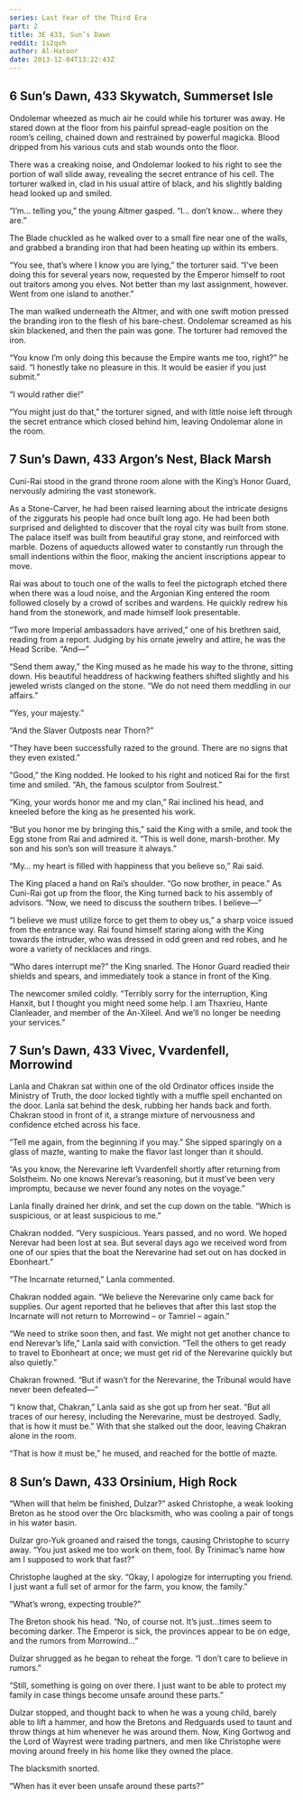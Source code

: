 ```yaml
---
series: Last Year of the Third Era
part: 2
title: 3E 433, Sun’s Dawn
reddit: 1s2qxh
author: Al-Hatoor
date: 2013-12-04T13:22:43Z
---
```


## 6 Sun’s Dawn, 433 Skywatch, Summerset Isle

Ondolemar wheezed as much air he could while his torturer was away. He stared
down at the floor from his painful spread-eagle position on the room’s ceiling,
chained down and restrained by powerful magicka. Blood dripped from his various
cuts and stab wounds onto the floor.

There was a creaking noise, and Ondolemar looked to his right to see the portion
of wall slide away, revealing the secret entrance of his cell. The torturer
walked in, clad in his usual attire of black, and his slightly balding head
looked up and smiled.

“I’m… telling you,” the young Altmer gasped. “I… don’t know… where they are.”

The Blade chuckled as he walked over to a small fire near one of the walls, and
grabbed a branding iron that had been heating up within its embers.

“You see, that’s where I know you are lying,” the torturer said. “I’ve been
doing this for several years now, requested by the Emperor himself to root out
traitors among you elves. Not better than my last assignment, however. Went from
one island to another.”

The man walked underneath the Altmer, and with one swift motion pressed the
branding iron to the flesh of his bare-chest. Ondolemar screamed as his skin
blackened, and then the pain was gone. The torturer had removed the iron.

“You know I’m only doing this because the Empire wants me too, right?” he said.
“I honestly take no pleasure in this. It would be easier if you just submit.”

“I would rather die!”

“You might just do that,” the torturer signed, and with little noise left
through the secret entrance which closed behind him, leaving Ondolemar alone in
the room.

## 7 Sun’s Dawn, 433 Argon’s Nest, Black Marsh

Cuni-Rai stood in the grand throne room alone with the King’s Honor Guard,
nervously admiring the vast stonework.

As a Stone-Carver, he had been raised learning about the intricate designs of
the ziggurats his people had once built long ago. He had been both surprised and
delighted to discover that the royal city was built from stone. The palace
itself was built from beautiful gray stone, and reinforced with marble. Dozens
of aqueducts allowed water to constantly run through the small indentions within
the floor, making the ancient inscriptions appear to move.

Rai was about to touch one of the walls to feel the pictograph etched there when
there was a loud noise, and the Argonian King entered the room followed closely
by a crowd of scribes and wardens. He quickly redrew his hand from the
stonework, and made himself look presentable.

“Two more Imperial ambassadors have arrived,” one of his brethren said, reading
from a report. Judging by his ornate jewelry and attire, he was the Head Scribe.
“And—”

“Send them away,” the King mused as he made his way to the throne, sitting down.
His beautiful headdress of hackwing feathers shifted slightly and his jeweled
wrists clanged on the stone. “We do not need them meddling in our affairs.”

“Yes, your majesty.”

“And the Slaver Outposts near Thorn?”

“They have been successfully razed to the ground. There are no signs that they
even existed.”

“Good,” the King nodded. He looked to his right and noticed Rai for the first
time and smiled. “Ah, the famous sculptor from Soulrest.”

“King, your words honor me and my clan,” Rai inclined his head, and kneeled
before the king as he presented his work.

“But you honor me by bringing this,” said the King with a smile, and took the
Egg stone from Rai and admired it. “This is well done, marsh-brother. My son and
his son’s son will treasure it always.”

“My… my heart is filled with happiness that you believe so,” Rai said.

The King placed a hand on Rai’s shoulder. “Go now brother, in peace.” As
Cuni-Rai got up from the floor, the King turned back to his assembly of
advisors. “Now, we need to discuss the southern tribes. I believe—”

“I believe we must utilize force to get them to obey us,” a sharp voice issued
from the entrance way. Rai found himself staring along with the King towards the
intruder, who was dressed in odd green and red robes, and he wore a variety of
necklaces and rings.

“Who dares interrupt me?” the King snarled. The Honor Guard readied their
shields and spears, and immediately took a stance in front of the King.

The newcomer smiled coldly. “Terribly sorry for the interruption, King Hanxit,
but I thought you might need some help. I am Thaxrieu, Hante Clanleader, and
member of the An-Xileel. And we’ll no longer be needing your services.”

## 7 Sun’s Dawn, 433 Vivec, Vvardenfell, Morrowind

Lanla and Chakran sat within one of the old Ordinator offices inside the
Ministry of Truth, the door locked tightly with a muffle spell enchanted on the
door. Lanla sat behind the desk, rubbing her hands back and forth. Chakran stood
in front of it, a strange mixture of nervousness and confidence etched across
his face.

“Tell me again, from the beginning if you may.” She sipped sparingly on a glass
of mazte, wanting to make the flavor last longer than it should.

“As you know, the Nerevarine left Vvardenfell shortly after returning from
Solstheim. No one knows Nerevar’s reasoning, but it must’ve been very impromptu,
because we never found any notes on the voyage.”

Lanla finally drained her drink, and set the cup down on the table. “Which is
suspicious, or at least suspicious to me.”

Chakran nodded. “Very suspicious. Years passed, and no word. We hoped Nerevar
had been lost at sea. But several days ago we received word from one of our
spies that the boat the Nerevarine had set out on has docked in Ebonheart.”

“The Incarnate returned,” Lanla commented.

Chakran nodded again. “We believe the Nerevarine only came back for supplies.
Our agent reported that he believes that after this last stop the Incarnate will
not return to Morrowind – or Tamriel – again.”

“We need to strike soon then, and fast. We might not get another chance to end
Nerevar’s life,” Lanla said with conviction. “Tell the others to get ready to
travel to Ebonheart at once; we must get rid of the Nerevarine quickly but also
quietly.”

Chakran frowned. “But if wasn’t for the Nerevarine, the Tribunal would have
never been defeated—”

“I know that, Chakran,” Lanla said as she got up from her seat. “But all traces
of our heresy, including the Nerevarine, must be destroyed. Sadly, that is how
it must be.” With that she stalked out the door, leaving Chakran alone in the
room.

“That is how it must be,” he mused, and reached for the bottle of mazte.

## 8 Sun’s Dawn, 433 Orsinium, High Rock

“When will that helm be finished, Dulzar?” asked Christophe, a weak looking
Breton as he stood over the Orc blacksmith, who was cooling a pair of tongs in
his water basin.

Dulzar gro-Yuk groaned and raised the tongs, causing Christophe to scurry away.
“You just asked me too work on them, fool. By Trinimac’s name how am I supposed
to work that fast?”

Christophe laughed at the sky. “Okay, I apologize for interrupting you friend. I
just want a full set of armor for the farm, you know, the family.”

“What’s wrong, expecting trouble?”

The Breton shook his head. “No, of course not. It’s just…times seem to becoming
darker. The Emperor is sick, the provinces appear to be on edge, and the rumors
from Morrowind…”

Dulzar shrugged as he began to reheat the forge. “I don’t care to believe in
rumors.”

“Still, something is going on over there. I just want to be able to protect my
family in case things become unsafe around these parts.”

Dulzar stopped, and thought back to when he was a young child, barely able to
lift a hammer, and how the Bretons and Redguards used to taunt and throw things
at him whenever he was around them. Now, King Gortwog and the Lord of Wayrest
were trading partners, and men like Christophe were moving around freely in his
home like they owned the place.

The blacksmith snorted.

“When has it ever been unsafe around these parts?”
